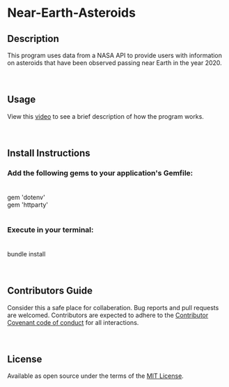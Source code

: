 # Near-Earth-Asteroids

## Description
This program uses data from a NASA API to provide users with information on asteroids that have been observed passing near Earth in the year 2020.
<br/>
<br/>
<br/>

## Usage
View this [video](https://www.loom.com/share/5e54afb9e66c40fb95db156accefb9c0) to see a brief description of how the program works.
<br/>
<br/>
<br/>

## Install Instructions
### Add the following gems to your application's Gemfile: <br/><br/>
gem 'dotenv' <br/>
gem 'httparty'
<br/>
<br/>

### Execute in your terminal: <br/><br/>
bundle install
<br/>
<br/>
<br/>

## Contributors Guide
Consider this a safe place for collaberation. Bug reports and pull requests are welcomed. Contributors are expected to adhere to the [Contributor Covenant code of conduct](https://www.contributor-covenant.org/) for all interactions.
<br/>
<br/>
<br/>

## License
Available as open source under the terms of the [MIT License](https://github.com/JenniferEstes/Near-Earth-Asteroids/blob/main/LICENSE).
